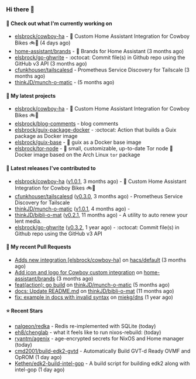 ### Hi there 👋

#### 👷 Check out what I'm currently working on

- [elsbrock/cowboy-ha](https://github.com/elsbrock/cowboy-ha) - 🤠 Custom Home Assistant Integration for Cowboy Bikes 🚲💨 (4 days ago)
- [home-assistant/brands](https://github.com/home-assistant/brands) - 🎨 Brands for Home Assistant (3 months ago)
- [elsbrock/go-ghwrite](https://github.com/elsbrock/go-ghwrite) - :octocat: Commit file(s) in Github repo using the GitHub v3 API (3 months ago)
- [cfunkhouser/tailscalesd](https://github.com/cfunkhouser/tailscalesd) - Prometheus Service Discovery for Tailscale (3 months ago)
- [thinkJD/munch-o-matic](https://github.com/thinkJD/munch-o-matic) -  (5 months ago)

#### 🌱 My latest projects

- [elsbrock/cowboy-ha](https://github.com/elsbrock/cowboy-ha) - 🤠 Custom Home Assistant Integration for Cowboy Bikes 🚲💨
- [elsbrock/blog-comments](https://github.com/elsbrock/blog-comments) - blog comments
- [elsbrock/guix-package-docker](https://github.com/elsbrock/guix-package-docker) - :octocat: Action that builds a Guix package as Docker image
- [elsbrock/guix-base](https://github.com/elsbrock/guix-base) - :whale: guix as a Docker base image
- [elsbrock/tor-node](https://github.com/elsbrock/tor-node) - :rocket: small, customizable, up-to-date Tor node :whale: Docker image based on the Arch Linux `tor` package

#### 🔭 Latest releases I've contributed to

- [elsbrock/cowboy-ha](https://github.com/elsbrock/cowboy-ha) ([v1.0.1](https://github.com/elsbrock/cowboy-ha/releases/tag/v1.0.1), 3 months ago) - 🤠 Custom Home Assistant Integration for Cowboy Bikes 🚲💨
- [cfunkhouser/tailscalesd](https://github.com/cfunkhouser/tailscalesd) ([v0.3.0](https://github.com/cfunkhouser/tailscalesd/releases/tag/v0.3.0), 3 months ago) - Prometheus Service Discovery for Tailscale
- [thinkJD/munch-o-matic](https://github.com/thinkJD/munch-o-matic) ([v1.0.1](https://github.com/thinkJD/munch-o-matic/releases/tag/v1.0.1), 4 months ago) - 
- [thinkJD/bibli-o-mat](https://github.com/thinkJD/bibli-o-mat) ([v0.2.1](https://github.com/thinkJD/bibli-o-mat/releases/tag/v0.2.1), 11 months ago) - A utility to auto renew your lent media.
- [elsbrock/go-ghwrite](https://github.com/elsbrock/go-ghwrite) ([v0.3.2](https://github.com/elsbrock/go-ghwrite/releases/tag/v0.3.2), 1 year ago) - :octocat: Commit file(s) in Github repo using the GitHub v3 API

#### 🔨 My recent Pull Requests

- [Adds new integration [elsbrock/cowboy-ha]](https://github.com/hacs/default/pull/2257) on [hacs/default](https://github.com/hacs/default) (3 months ago)
- [Add icon and logo for Cowboy custom integration](https://github.com/home-assistant/brands/pull/5034) on [home-assistant/brands](https://github.com/home-assistant/brands) (3 months ago)
- [feat(action): go build](https://github.com/thinkJD/munch-o-matic/pull/8) on [thinkJD/munch-o-matic](https://github.com/thinkJD/munch-o-matic) (5 months ago)
- [docs: Update README.md](https://github.com/thinkJD/bibli-o-mat/pull/25) on [thinkJD/bibli-o-mat](https://github.com/thinkJD/bibli-o-mat) (11 months ago)
- [fix: example in docs with invalid syntax](https://github.com/miekg/dns/pull/1401) on [miekg/dns](https://github.com/miekg/dns) (1 year ago)

#### ⭐ Recent Stars

- [nalgeon/redka](https://github.com/nalgeon/redka) - Redis re-implemented with SQLite (today)
- [eh8/chenglab](https://github.com/eh8/chenglab) - what it feels like to run nixos-rebuild: (today)
- [ryantm/agenix](https://github.com/ryantm/agenix) - age-encrypted secrets for NixOS and Home manager (today)
- [cmd2001/build-edk2-gvtd](https://github.com/cmd2001/build-edk2-gvtd) - Automatically Build GVT-d Ready OVMF and OpROM (1 day ago)
- [Kethen/edk2-build-intel-gop](https://github.com/Kethen/edk2-build-intel-gop) - A build script for building edk2 along with intel-gop (1 day ago)
